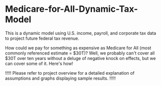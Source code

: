 # Medicare-for-All-Dynamic-Tax-Model

This is a dynamic model using U.S. income, payroll, and corporate tax data to project future federal tax revenue.

How could we pay for something as expensive as Medicare for All (most commonly referenced estimate = $30T)?
Well, we probably can't cover all $30T over ten years without a deluge of negative knock on effects, but we can cover some of it.
Here's how!

!!!!!
Please refer to project overview for a detailed explanation of assumptions and graphs displaying sample results.
!!!!!
